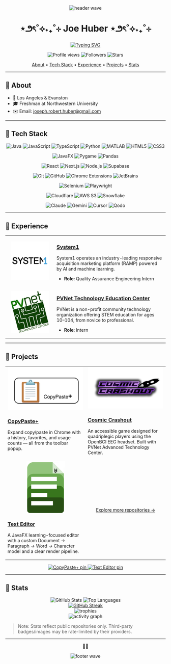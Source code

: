 <div align="center">
  <img src="https://capsule-render.vercel.app/api?type=waving&color=8A2BE2&height=100&section=header" alt="header wave" />

  <h1>⋆౨ৎ˚⟡˖₊˚⊹ Joe Huber ⋆౨ৎ˚⟡˖₊˚⊹</h1>

<a href="https://git.io/typing-svg"><img src="https://readme-typing-svg.demolab.com?font=Fira+Code&size=11&pause=5000&color=8A2BE2&center=true&width=435&lines=I+like+telling+computers+what+to+do+%E2%80%94+sometimes+they+listen!+%3AD" alt="Typing SVG" /></a>

  <p>
    <img alt="Profile views" src="https://komarev.com/ghpvc/?username=joe-huber&style=for-the-badge&color=8A2BE2" />
    <img alt="Followers" src="https://img.shields.io/github/followers/Joe-Huber?style=for-the-badge&color=8A2BE2" />
    <img alt="Stars" src="https://img.shields.io/github/stars/Joe-Huber?style=for-the-badge&color=8A2BE2" />
  </p>
</div>

<p align="center">
  <a href="#about">About</a> •
  <a href="#tech-stack">Tech Stack</a> •
  <a href="#experience">Experience</a> •
  <a href="#projects">Projects</a> •
  <a href="#stats">Stats</a>
</p>

---

## 💜 About
- 📍 Los Angeles & Evanston
- 🎓 Freshman at Northwestern University
- ✉️ Email: <a href="mailto:joseph.robert.huber@gmail.com">joseph.robert.huber@gmail.com</a>

---

## 💜 Tech Stack
<div align="center">
  
  <!-- Languages -->
  <p>
    <img src="https://cdn.jsdelivr.net/gh/devicons/devicon/icons/java/java-original.svg" height="36" alt="Java" title="Java" />
    <img src="https://cdn.jsdelivr.net/gh/devicons/devicon/icons/javascript/javascript-original.svg" height="36" alt="JavaScript" title="JavaScript" />
    <img src="https://cdn.jsdelivr.net/gh/devicons/devicon/icons/typescript/typescript-plain.svg" height="36" alt="TypeScript" title="TypeScript" />
    <img src="https://cdn.jsdelivr.net/gh/devicons/devicon/icons/python/python-original.svg" height="36" alt="Python" title="Python" />
    <img src="https://cdn.jsdelivr.net/gh/devicons/devicon/icons/matlab/matlab-original.svg" height="36" alt="MATLAB" title="MATLAB" />
    <img src="https://cdn.jsdelivr.net/gh/devicons/devicon/icons/html5/html5-plain.svg" height="36" alt="HTML5" title="HTML5" />
    <img src="https://cdn.jsdelivr.net/gh/devicons/devicon/icons/css3/css3-plain.svg" height="36" alt="CSS3" title="CSS3" />
  </p>

  <!-- Frameworks & Libraries -->
  <p>
    <img src="https://img.shields.io/badge/JavaFX-8A2BE2?style=for-the-badge" height="26" alt="JavaFX" title="JavaFX" />
    <img src="https://img.shields.io/badge/Pygame-3776AB?style=for-the-badge&logo=python&logoColor=white" height="26" alt="Pygame" title="Pygame" />
    <img src="https://img.shields.io/badge/Pandas-150458?style=for-the-badge&logo=pandas&logoColor=white" height="26" alt="Pandas" title="Pandas" />
  </p>

  <!-- Web & Runtime -->
  <p>
    <img src="https://cdn.jsdelivr.net/gh/devicons/devicon/icons/react/react-original.svg" height="36" alt="React" title="React" />
    <img src="https://cdn.jsdelivr.net/gh/devicons/devicon/icons/nextjs/nextjs-original.svg" height="36" alt="Next.js" title="Next.js" />
    <img src="https://cdn.jsdelivr.net/gh/devicons/devicon/icons/nodejs/nodejs-original.svg" height="36" alt="Node.js" title="Node.js" />
    <img src="https://cdn.jsdelivr.net/gh/devicons/devicon/icons/supabase/supabase-original.svg" height="36" alt="Supabase" title="Supabase" />
  </p>

  <!-- Tools & Platforms -->
  <p>
    <img src="https://cdn.jsdelivr.net/gh/devicons/devicon/icons/git/git-original.svg" height="36" alt="Git" title="Git" />
    <img src="https://cdn.jsdelivr.net/gh/devicons/devicon/icons/github/github-original.svg" height="36" alt="GitHub" title="GitHub" />
    <img src="https://cdn.jsdelivr.net/gh/devicons/devicon/icons/chrome/chrome-plain.svg" height="36" alt="Chrome Extensions" title="Chrome Extensions" />
    <img src="https://cdn.jsdelivr.net/gh/devicons/devicon/icons/jetbrains/jetbrains-original.svg" height="36" alt="JetBrains" title="JetBrains" />
  </p>

  <!-- Testing & Automation -->
  <p>
    <img src="https://cdn.jsdelivr.net/gh/devicons/devicon/icons/selenium/selenium-original.svg" height="36" alt="Selenium" title="Selenium" />
    <img src="https://cdn.jsdelivr.net/gh/devicons/devicon/icons/playwright/playwright-original.svg" height="36" alt="Playwright" title="Playwright" />
  </p>

  <!-- Cloud -->
  <p>
    <img src="https://cdn.jsdelivr.net/gh/devicons/devicon/icons/cloudflare/cloudflare-original.svg" height="36" alt="Cloudflare" title="Cloudflare" />
    <img src="https://img.shields.io/badge/AWS%20S3-232F3E?style=for-the-badge&logo=amazonaws&logoColor=white" height="26" alt="AWS S3" title="AWS S3" />
    <img src="https://img.shields.io/badge/Snowflake-29B5E8?style=for-the-badge&logo=snowflake&logoColor=white" height="26" alt="Snowflake" title="Snowflake" />
  </p>

  <!-- AI & Assistants -->
  <p>
    <img src="https://img.shields.io/badge/Claude-111?style=for-the-badge&logo=anthropic&logoColor=white" height="26" alt="Claude" title="Claude" />
    <img src="https://img.shields.io/badge/Gemini-0B57D0?style=for-the-badge&logo=googlegemini&logoColor=white" height="26" alt="Gemini" title="Gemini" />
    <img src="https://img.shields.io/badge/Cursor-1A1F36?style=for-the-badge&logoColor=white" height="26" alt="Cursor" title="Cursor" />
    <img src="https://img.shields.io/badge/Qodo-8A2BE2?style=for-the-badge" height="26" alt="Qodo" title="Qodo" />
  </p>
</div>

---

## 💜 Experience
<table>
  <tr>
    <td width="140" align="center" valign="middle">
      <img src="docs/system1-logo.webp" alt="System1 logo" width="120" loading="lazy" />
    </td>
    <td>
      <h3><a href="https://system1.com/">System1</a></h3>
      <p>
        System1 operates an industry-leading responsive acquisition marketing platform (RAMP) powered by AI and machine learning.
      </p>
      <ul>
        <li><strong>Role:</strong> Quality Assurance Engineering Intern</li>
      </ul>
    </td>
  </tr>
  <tr>
    <td width="140" align="center" valign="middle">
      <img src="docs/pvnet-logo.jpg" alt="PVNet Technology Education Center logo" width="120" loading="lazy" />
    </td>
    <td>
      <h3><a href="https://www.pvnet.com/">PVNet Technology Education Center</a></h3>
      <p>
        PVNet is a non-profit community technology organization offering STEM education for ages 10–104, from novice to professional.
      </p>
      <ul>
        <li><strong>Role:</strong> Intern</li>
      </ul>
    </td>
  </tr>
</table>

---

## 💜 Projects
<table>
  <tr>
    <td width="50%" valign="top">
      <a href="https://github.com/Joe-Huber/CopyPastePlus">
        <img src="docs/copypasteplus-banner.png" alt="CopyPaste+ banner" width="100%" loading="lazy" />
      </a>
      <h3><a href="https://github.com/Joe-Huber/CopyPastePlus">CopyPaste+</a></h3>
      <p>
        Expand copy/paste in Chrome with a history, favorites, and usage counts — all from the toolbar popup.
      </p>
    </td>
    <td width="50%" valign="top">
      <a href="https://github.com/moonish1211/Cosmic-Crashout-Public">
        <img src="docs/cosmic-crashout-logo.png" alt="Cosmic Crashout logo" width="100%" loading="lazy" />
      </a>
      <h3><a href="https://github.com/moonish1211/Cosmic-Crashout-Public">Cosmic Crashout</a></h3>
      <p>
        An accessible game designed for quadriplegic players using the OpenBCI EEG headset. Built with PVNet Advanced Technology Center.
      </p>
    </td>
  </tr>
  <tr>
    <td width="50%" valign="top">
      <a href="https://github.com/Joe-Huber/Text-Editor">
        <img src="docs/text-editor-logo.png" alt="Text Editor logo" width="50%" loading="lazy" style="display:block;margin:0 auto;" />
      </a>
      <h3><a href="https://github.com/Joe-Huber/Text-Editor">Text Editor</a></h3>
      <p>
        A JavaFX learning-focused editor with a custom Document → Paragraph → Word → Character model and a clear render pipeline.
      </p>
    </td>
    <td width="50%" valign="middle" align="center">
      <p><a href="https://github.com/Joe-Huber?tab=repositories">Explore more repositories →</a></p>
    </td>
  </tr>
</table>

<!-- Optional pinned repo cards -->
<div align="center">
  <a href="https://github.com/Joe-Huber/CopyPastePlus">
    <img src="https://github-readme-stats.vercel.app/api/pin/?username=Joe-Huber&repo=CopyPastePlus&theme=midnight-purple" alt="CopyPaste+ pin" />
  </a>
  <a href="https://github.com/Joe-Huber/Text-Editor">
    <img src="https://github-readme-stats.vercel.app/api/pin/?username=Joe-Huber&repo=Text-Editor&theme=midnight-purple" alt="Text Editor pin" />
  </a>
</div>

---

## 💜 Stats
<div align="center" id="stats">
  <img src="https://github-readme-stats.vercel.app/api?username=joe-huber&show_icons=true&theme=midnight-purple" alt="GitHub Stats" height="160" loading="lazy" />
  <img src="https://github-readme-stats.vercel.app/api/top-langs/?username=joe-huber&layout=compact&theme=midnight-purple" alt="Top Languages" height="160" loading="lazy" />
  <br/>
  <a href="https://git.io/streak-stats">
    <img src="https://streak-stats.demolab.com/?user=Joe-Huber&theme=violet-punch" alt="GitHub Streak" height="160" loading="lazy" />
  </a>
  <br/>
  <img src="https://github-profile-trophy.vercel.app/?username=Joe-Huber&theme=discord&no-frame=true&row=1&margin-w=12" alt="trophies" />
  <br/>
  <img src="https://github-readme-activity-graph.vercel.app/graph?username=Joe-Huber&theme=github-compact&custom_title=Contribution%20Graph" alt="activity graph" />
</div>

> Note: Stats reflect public repositories only. Third-party badges/images may be rate-limited by their providers.

---

<p align="center">🫶💜</p>

<div align="center">
  <img src="https://capsule-render.vercel.app/api?type=waving&color=8A2BE2&height=100&section=footer" alt="footer wave" />
</div>
